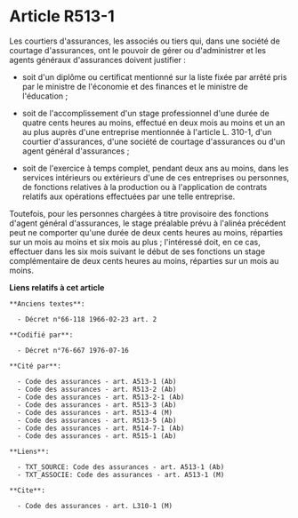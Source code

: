 # Article R513-1

Les courtiers d'assurances, les associés ou tiers qui, dans une société de courtage d'assurances, ont le pouvoir de gérer ou
d'administrer et les agents généraux d'assurances doivent justifier :

- soit d'un diplôme ou certificat mentionné sur la liste fixée par arrêté pris par le ministre de l'économie et des finances
et le ministre de l'éducation ;

- soit de l'accomplissement d'un stage professionnel d'une durée de quatre cents heures au moins, effectué en deux mois au
moins et un an au plus auprès d'une entreprise mentionnée à l'article L. 310-1, d'un courtier d'assurances, d'une société de
courtage d'assurances ou d'un agent général d'assurances ;

- soit de l'exercice à temps complet, pendant deux ans au moins, dans les services intérieurs ou extérieurs d'une de ces
entreprises ou personnes, de fonctions relatives à la production ou à l'application de contrats relatifs aux opérations
effectuées par une telle entreprise.

Toutefois, pour les personnes chargées à titre provisoire des fonctions d'agent général d'assurances, le stage préalable
prévu à l'alinéa précédent peut ne comporter qu'une durée de deux cents heures au moins, réparties sur un mois au moins et
six mois au plus ; l'intéressé doit, en ce cas, effectuer dans les six mois suivant le début de ses fonctions un stage
complémentaire de deux cents heures au moins, réparties sur un mois au moins.

**Liens relatifs à cet article**

	**Anciens textes**:

	  - Décret n°66-118 1966-02-23 art. 2

	**Codifié par**:

	  - Décret n°76-667 1976-07-16

	**Cité par**:

	  - Code des assurances - art. A513-1 (Ab)
	  - Code des assurances - art. R513-2 (Ab)
	  - Code des assurances - art. R513-2-1 (Ab)
	  - Code des assurances - art. R513-3 (Ab)
	  - Code des assurances - art. R513-4 (M)
	  - Code des assurances - art. R513-5 (Ab)
	  - Code des assurances - art. R514-7-1 (Ab)
	  - Code des assurances - art. R515-1 (Ab)

	**Liens**:

	  - TXT_SOURCE: Code des assurances - art. A513-1 (Ab)
	  - TXT_ASSOCIE: Code des assurances - art. A513-1 (M)

	**Cite**:

	  - Code des assurances - art. L310-1 (M)

